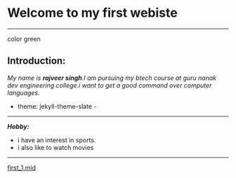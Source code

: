 # Welcome to my first  webiste
---
color green
## Introduction:
*My name is **rajveer singh**.I am pursuing my btech course at guru nanak dev engineering college.i want to get a good command over computer languages.*
+ theme: jekyll-theme-slate -

---

***Hobby:***
- i have an interest in sports.
- i also like to watch movies


---
[first_1.mid](https://rajveer.github.io/) 

